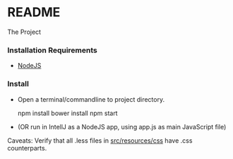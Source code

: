 # README #

The Project

### Installation Requirements ###

* [NodeJS](https://nodejs.org/)

### Install ###

* Open a terminal/commandline to project directory.

    npm install
    bower install
    npm start 

* (OR run in IntellJ as a NodeJS app, using app.js as main JavaScript file)

Caveats: Verify that all .less files in [src/resources/css](https://bitbucket.org/uonse/final-year-project/src/f08ed8bcd438c98e5b0a9886e8ebdb6da700d543/src/resources/css/?at=feature/FYP-139_HTML5_Prototype) have .css counterparts.